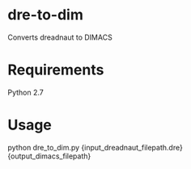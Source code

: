 # dre-to-dim
Converts dreadnaut to DIMACS

# Requirements
Python 2.7

# Usage
python dre_to_dim.py {input_dreadnaut_filepath.dre} {output_dimacs_filepath}
